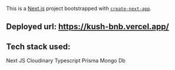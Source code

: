 This is a [Next.js](https://nextjs.org/) project bootstrapped with [`create-next-app`](https://github.com/vercel/next.js/tree/canary/packages/create-next-app).

## Deployed url: https://kush-bnb.vercel.app/


## Tech stack used:
Next JS
Cloudinary
Typescript
Prisma
Mongo Db
